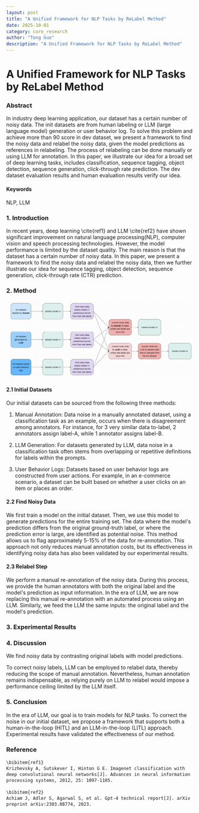 ```yaml
---
layout: post
title: "A Unified Framework for NLP Tasks by ReLabel Method"
date: 2025-10-01
category: core_research
author: "Tong Guo"
description: "A Unified Framework for NLP Tasks by ReLabel Method"
---
```



# A Unified Framework for NLP Tasks by ReLabel Method

### Abstract
In industry deep learning application, our dataset has a certain number of noisy data. The init datasets are from human labeling or LLM (large language model) generation or user behavior log.
To solve this problem and achieve more than 90 score in dev dataset, we present a framework to find the noisy data and relabel the noisy data, 
given the model predictions as references in relabeling. The process of relabeling can be done manually or using LLM for annotation.
In this paper, we illustrate our idea for a broad set of deep learning tasks, includes classification, sequence tagging, object detection, sequence generation, 
click-through rate prediction. The dev dataset evaluation results and human evaluation results verify our idea.

#### Keywords
NLP, LLM

### 1. Introduction

In recent years, deep learning \cite{ref1} and LLM \cite{ref2} have shown significant improvement on natural language processing(NLP), 
computer vision and speech processing technologies. However, the model performance is limited by the dataset quality. 
The main reason is that the dataset has a certain number of noisy data. 
In this paper, we present a framework to find the noisy data and relabel the noisy data, 
then we further illustrate our idea for sequence tagging, object detection, sequence generation, click-through rate (CTR) prediction.

### 2. Method
![fig1](/assets/png/unified-nlp/fig1.png)

#### 2.1 Initial Datasets

Our initial datasets can be sourced from the following three methods:

1) Manual Annotation: Data noise in a manually annotated dataset, using a classification task as an example, occurs when there is disagreement among annotators. For instance, for 3 very similar data to-label, 2 annotators assign label-A, while 1 annotator assigns label-B.

2) LLM Generation: For datasets generated by LLM, data noise in a classification task often stems from overlapping or repetitive definitions for labels within the prompts.

3) User Behavior Logs: Datasets based on user behavior logs are constructed from user actions. For example, in an e-commerce scenario, a dataset can be built based on whether a user clicks on an item or places an order.

#### 2.2 Find Noisy Data

We first train a model on the initial dataset. Then, we use this model to generate predictions for the entire training set. The data where the model's prediction differs from the original ground-truth label, or where the prediction error is large, are identified as potential noise. This method allows us to flag approximately 5-15% of the data for re-annotation. This approach not only reduces manual annotation costs, but its effectiveness in identifying noisy data has also been validated by our experimental results.


#### 2.3 Relabel Step

We perform a manual re-annotation of the noisy data. During this process, we provide the human annotators with both the original label and the model's prediction as input information. In the era of LLM, we are now replacing this manual re-annotation with an automated process using an LLM. Similarly, we feed the LLM the same inputs: the original label and the model's prediction.

### 3. Experimental Results


### 4. Discussion

We find noisy data by contrasting original labels with model predictions.

To correct noisy labels, LLM can be employed to relabel data, thereby reducing the scope of manual annotation. Nevertheless, human annotation remains indispensable, as relying purely on LLM to relabel would impose a performance ceiling limited by the LLM itself.

### 5. Conclusion
In the era of LLM, our goal is to train models for NLP tasks. To correct the noise in our initial dataset, we propose a framework that supports both a human-in-the-loop (HITL) and an LLM-in-the-loop (LITL) approach. Experimental results have validated the effectiveness of our method.


### Reference
```
\bibitem{ref1}
Krizhevsky A, Sutskever I, Hinton G E. Imagenet classification with deep convolutional neural networks[J]. Advances in neural information processing systems, 2012, 25: 1097-1105.

\bibitem{ref2}
Achiam J, Adler S, Agarwal S, et al. Gpt-4 technical report[J]. arXiv preprint arXiv:2303.08774, 2023.
```
